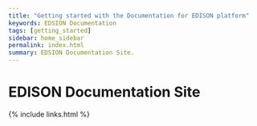 ```yaml
---
title: "Getting started with the Documentation for EDISON platform"
keywords: EDSION Documentation
tags: [getting_started]
sidebar: home_sidebar
permalink: index.html
summary: EDSION Documentation Site.
---
```



# EDISON Documentation Site


{% include links.html %}
 